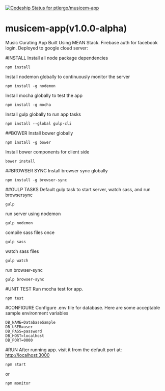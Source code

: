 [ ![Codeship Status for ptlergo/musicem-app](https://app.codeship.com/projects/551fb7f0-90df-0134-b06b-5aeda33c2226/status?branch=master)](https://app.codeship.com/projects/185819)
# musicem-app(v1.0.0-alpha)
Music Curating App Built Using MEAN Stack. Firebase auth for facebook login. Deployed to google cloud server: []()

#INSTALL
Install all node package dependencies
```
npm install
```

Install nodemon globally to continuously monitor the server
```
npm install -g nodemon
```

Install mocha globally to test the app
```
npm install -g mocha
```

Install gulp globally to run app tasks
```
npm install --global gulp-cli
```

##BOWER
Install bower globally
```
npm install -g bower
```

Install bower components for client side
```
bower install
```

##BROWSER SYNC
Install browser sync globally
```
npm install -g browser-sync
```

##GULP TASKS
Default gulp task to start server, watch sass, and run browsersync
```
gulp
```

run server using nodemon
```
gulp nodemon
```

compile sass files once
```
gulp sass
```

watch sass files
```
gulp watch
```

run browser-sync
```
gulp browser-sync
```

#UNIT TEST
Run mocha test for app.
```
npm test
```

#CONFIGURE
Configure .env file for database. Here are some acceptable sample environment variables
```
DB_NAME=DatabaseSample
DB_USER=user
DB_PASS=password
DB_HOST=localhost
DB_PORT=0000
```

#RUN
After running app. visit it from the default port at: [http://localhost:3000](http://localhost:3000)
```
npm start
```
or

```
npm monitor
```
